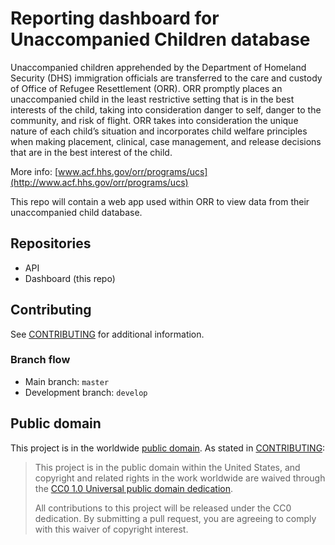 # Reporting dashboard for Unaccompanied Children database

Unaccompanied children apprehended by the Department of Homeland Security (DHS) immigration officials are transferred to the care and custody of Office of Refugee Resettlement (ORR). ORR promptly places an unaccompanied child in the least restrictive setting that is in the best interests of the child, taking into consideration danger to self, danger to the community, and risk of flight. ORR takes into consideration the unique nature of each child’s situation and incorporates child welfare principles when making placement, clinical, case management, and release decisions that are in the best interest of the child.

More info: [www.acf.hhs.gov/orr/programs/ucs](http://www.acf.hhs.gov/orr/programs/ucs)

This repo will contain a web app used within ORR to view data from their unaccompanied child database.

## Repositories

- API
- Dashboard (this repo)

## Contributing

See [CONTRIBUTING](CONTRIBUTING.md) for additional information.

### Branch flow

- Main branch: `master`
- Development branch: `develop`

## Public domain

This project is in the worldwide [public domain](LICENSE.md). As stated in [CONTRIBUTING](CONTRIBUTING.md):

> This project is in the public domain within the United States, and copyright and related rights in the work worldwide are waived through the [CC0 1.0 Universal public domain dedication](https://creativecommons.org/publicdomain/zero/1.0/).
>
> All contributions to this project will be released under the CC0 dedication. By submitting a pull request, you are agreeing to comply with this waiver of copyright interest.
